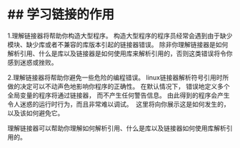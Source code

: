 # \## 学习链接的作用

1.理解链接器将帮助你构造大型程序。 构造大型程序的程序员经常会遇到由于缺少模块、缺少库或者不兼容的库版本引起的链接器错误。 
除非你理解链接器是如何解析引用、什么是库以及链接器是如何使用库来解析引用的，否则这类错误将令你感到迷惑或挫败。

2.理解链接器将帮助你避免一些危险的编程错误。 
linux链接器解析符号引用时所做的决定可以不动声色地影响你程序的正确性。 在默认情况下， 错误地定义多个全局变量的程序将通过链接器， 而不产生任何警告信息。 
由此得到的程序会产生令人迷惑的运行时行为，而且非常难以调试。  这里将向你展示这是如何发生的，以及该如何避免它。

理解链接器可以帮助你理解如何解析引用、什么是库以及链接器如何使用库解析引用的。

